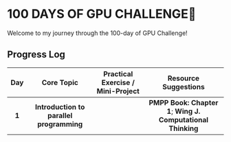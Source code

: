 # 100 DAYS OF GPU CHALLENGE🚀

Welcome to my journey through the 100-day of GPU Challenge! 

## Progress Log

| **Day** | **Core Topic**                                   | **Practical Exercise / Mini-Project**                       |  **Resource Suggestions**                                                      |
|:-------:|:------------------------------------------------:|:-----------------------------------------------------------:|:------------------------------------------------------------------------------:|
|  **1**  | **Introduction to parallel programming**         |                                                             | **PMPP Book: Chapter 1**; **Wing J. Computational Thinking**                   |
